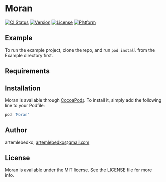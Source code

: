 # Moran

[![CI Status](https://img.shields.io/travis/artemlebedko/Moran.svg?style=flat)](https://travis-ci.org/artemlebedko/Moran)
[![Version](https://img.shields.io/cocoapods/v/Moran.svg?style=flat)](https://cocoapods.org/pods/Moran)
[![License](https://img.shields.io/cocoapods/l/Moran.svg?style=flat)](https://cocoapods.org/pods/Moran)
[![Platform](https://img.shields.io/cocoapods/p/Moran.svg?style=flat)](https://cocoapods.org/pods/Moran)

## Example

To run the example project, clone the repo, and run `pod install` from the Example directory first.

## Requirements

## Installation

Moran is available through [CocoaPods](https://cocoapods.org). To install
it, simply add the following line to your Podfile:

```ruby
pod 'Moran'
```

## Author

artemlebedko, artemlebedko@gmail.com

## License

Moran is available under the MIT license. See the LICENSE file for more info.
